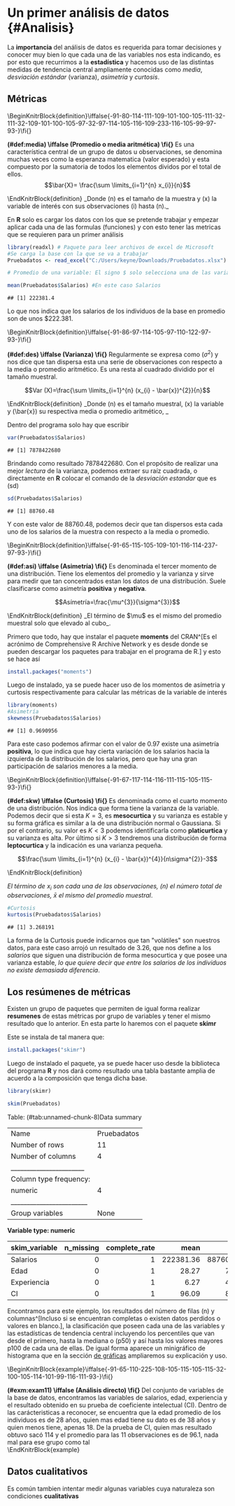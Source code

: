 # Un primer análisis de datos {#Analisis}
La **importancia** del análisis de datos es requerida para tomar decisiones y conocer muy bien lo que cada una de las variables nos esta indicando, es por esto que recurrimos a la **estadística** y hacemos uso de las distintas medidas de tendencia central ampliamente conocidas como _media_, _desviación estándar_ (varianza), _asimetría_ y _curtosis_.

## Métricas  

\BeginKnitrBlock{definition}\iffalse{-91-80-114-111-109-101-100-105-111-32-111-32-109-101-100-105-97-32-97-114-105-116-109-233-116-105-99-97-93-}\fi{}<div class="definition"><span class="definition" id="def:media"><strong>(\#def:media)  \iffalse (Promedio o media aritmética) \fi{} </strong></span>Es una característica central de un grupo de datos u observaciones, se denomina muchas veces como la esperanza matematica (valor esperado) y esta compuesto por la sumatoria de todos los elementos dividos por el total de ellos.
$$\bar{X}= \frac{\sum \limits_{i=1}^{n} x_{i}}{n}$$
</div>\EndKnitrBlock{definition}
_Donde (n) es el tamaño de la muestra y (x) la variable de interés con sus observaciones (i) hasta (n)._

En **R** solo es cargar los datos con los que se pretende trabajar y empezar aplicar cada una de las formulas (funciones) y con esto tener las metricas que se requieren para un primer análisis


```r
library(readxl) # Paquete para leer archivos de excel de Microsoft 
#Se carga la base con la que se va a trabajar
Pruebadatos <- read_excel("C:/Users/keyne/Downloads/Pruebadatos.xlsx")

# Promedio de una variable: El signo $ solo selecciona una de las variables de la base

mean(Pruebadatos$Salarios) #En este caso Salarios
```

```
## [1] 222381.4
```

Lo que nos indica que los salarios de los individuos de la base en promedio son de unos $222.381. 

\BeginKnitrBlock{definition}\iffalse{-91-86-97-114-105-97-110-122-97-93-}\fi{}<div class="definition"><span class="definition" id="def:des"><strong>(\#def:des)  \iffalse (Varianza) \fi{} </strong></span>Regularmente se expresa como $(\sigma^2)$ y nos dice que tan dispersa esta una serie de observaciones con respecto a la media o promedio aritmético. Es una resta al cuadrado dividido por el tamaño muestral.  

$$Var (X)=\frac{\sum \limits_{i=1}^{n} (x_{i} - \bar{x})^{2}}{n}$$
</div>\EndKnitrBlock{definition}
_Donde (n) es el tamaño muestral, (x) la variable y (\bar{x}) su respectiva media o promedio aritmético, _

Dentro del programa solo hay que escribir

```r
var(Pruebadatos$Salarios)
```

```
## [1] 7878422680
```

Brindando como resultado 7878422680. Con el propósito de realizar una mejor _lectura_ de la varianza, podemos extraer su raíz cuadrada, o directamente en **R** colocar el comando de la _desviación estandar_ que es (sd)


```r
sd(Pruebadatos$Salarios)
```

```
## [1] 88760.48
```

Y con este valor de 88760.48, podemos decir que tan dispersos esta cada uno de los salarios de la muestra con respecto a la media o promedio.

\BeginKnitrBlock{definition}\iffalse{-91-65-115-105-109-101-116-114-237-97-93-}\fi{}<div class="definition"><span class="definition" id="def:asi"><strong>(\#def:asi)  \iffalse (Asimetría) \fi{} </strong></span>Es denominada el tercer momento de una distribución. Tiene los elementos del promedio y la varianza y sirve para medir que tan concentrados estan los datos de una distribución. Suele clasificarse como asimetría **positiva** y **negativa**.  

$$Asímetría=\frac{\mu^{3}}{\sigma^{3}}$$
</div>\EndKnitrBlock{definition}
_El término de $\mu$ es el mismo del promedio muestral solo que elevado al cubo_.

Primero que todo, hay que instalar el paquete **moments** del CRAN^[Es el acrónimo de Comprehensive R Archive Network y es desde donde se pueden descargar los paquetes para trabajar en el programa de R.] y esto se hace así


```r
install.packages("moments")
```

Luego de instalado, ya se puede hacer uso de los momentos de asímetria y curtosis respectivamente para calcular las métricas de la variable de interés



```r
library(moments) 
#Asimetría
skewness(Pruebadatos$Salarios)
```

```
## [1] 0.9690956
```

Para este caso podemos afirmar con el valor de 0.97 existe una asimetría **positiva**, lo que indica que hay cierta variación de los salarios hacia la izquierda de la distribución de los salarios, pero que hay una gran participación de salarios menores a la media.


\BeginKnitrBlock{definition}\iffalse{-91-67-117-114-116-111-115-105-115-93-}\fi{}<div class="definition"><span class="definition" id="def:skw"><strong>(\#def:skw)  \iffalse (Curtosis) \fi{} </strong></span>Es denominada como el cuarto momento de una distribución. Nos indica que forma tiene la varianza de la variable. Podemos decir que si esta $K=3$, es **mesocurtica** y su varianza es estable y su forma gráfica es similar a la de una distribución normal o Gaussiana. Si por el contrario, su valor es $K<3$ podemos identificarla como **platicurtica** y su varianza es alta. Por último si $K>3$ tendremos una distribución de forma **leptocurtica** y la indicación es una varianza pequeña.  

$$\frac{\sum \limits_{i=1}^{n} (x_{i} - \bar{x})^{4}}{n\sigma^{2}}-3$$
</div>\EndKnitrBlock{definition}

_El término de $x_{i}$ son cada una de las observaciones, (n) el número total de observaciones, $\bar{x}$  el mismo del promedio muestral_.



```r
#Curtosis
kurtosis(Pruebadatos$Salarios)
```

```
## [1] 3.268191
```

La forma de la Curtosis puede indicarnos que tan "volátiles" son nuestros datos, para este caso arrojó un resultado de 3.26, que nos define a los _salarios_ que siguen una distribución de forma mesocurtica y que posee una varianza estable, _lo que quiere decir que entre los salarios de los individuos no existe demasiada diferencia_.

## Los resúmenes de métricas
Existen un grupo de paquetes que permiten de igual forma realizar **resumenes** de estas métricas por grupo de variables y tener el mismo resultado que lo anterior. En esta parte lo haremos con el paquete **skimr**

Este se instala de tal manera que:


```r
install.packages("skimr")
```

Luego de instalado el paquete, ya se puede hacer uso desde la biblioteca del programa **R** y nos dará como resultado una tabla bastante amplia de acuerdo a la composición que tenga dicha base.


```r
library(skimr)

skim(Pruebadatos)
```


Table: (\#tab:unnamed-chunk-8)Data summary

|                         |            |
|:------------------------|:-----------|
|Name                     |Pruebadatos |
|Number of rows           |11          |
|Number of columns        |4           |
|_______________________  |            |
|Column type frequency:   |            |
|numeric                  |4           |
|________________________ |            |
|Group variables          |None        |


**Variable type: numeric**

|skim_variable | n_missing| complete_rate|      mean|       sd|     p0|      p25|    p50|      p75|   p100|hist                                     |
|:-------------|---------:|-------------:|---------:|--------:|------:|--------:|------:|--------:|------:|:----------------------------------------|
|Salarios      |         0|             1| 222381.36| 88760.48| 115000| 178097.5| 197000| 259500.0| 420000|▅▇▂▂▂ |
|Edad          |         0|             1|     28.27|     7.55|     18|     21.5|     25|     35.5|     38|▇▃▁▂▇ |
|Experiencia   |         0|             1|      6.27|     4.82|      0|      1.5|      6|     10.5|     13|▇▂▂▃▆ |
|CI            |         0|             1|     96.09|     8.78|     85|     91.5|     93|     98.0|    114|▂▇▁▁▂ |

Encontramos para este ejemplo, los resultados del número de filas (n) y columnas^[Incluso si se encuentran completas o existen datos perdidos o valores en blanco.], la clasificación que poseen cada una de las variables y las estadísticas de tendencia central incluyendo los percentiles que van desde el primero, hasta la mediana o (p50) y así hasta los valores mayores p100 de cada una de ellas. De igual forma aparece un minigráfico de histograma que en la sección [de gráficas](#Graficos) ampliaremos su explicación y uso.

\BeginKnitrBlock{example}\iffalse{-91-65-110-225-108-105-115-105-115-32-100-105-114-101-99-116-111-93-}\fi{}<div class="example"><span class="example" id="exm:exam11"><strong>(\#exm:exam11)  \iffalse (Análisis directo) \fi{} </strong></span>Del conjunto de variables de la base de datos, encontramos las variables de salarios, edad, experiencia y el resultado obtenido en su prueba de coeficiente intelectual (CI). Dentro de las carácteristicas a reconocer, se encuentra que la edad promedio de los individuos es de 28 años, quien mas edad tiene su dato es de 38 años y quien menos tiene, apenas 18. De la prueba de CI, quien mas resultado obtuvo sacó 114 y el promedio para las 11 observaciones es de 96.1, nada mal para ese grupo como tal</div>\EndKnitrBlock{example}

## Datos cualitativos

Es común tambien intentar medir algunas variables cuya naturaleza son condiciones **cualitativas**



